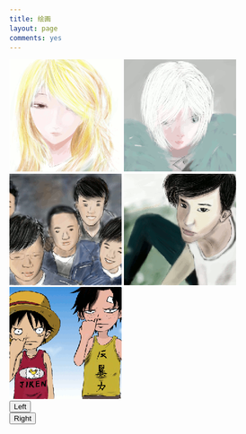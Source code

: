 ```yaml
---
title: 绘画
layout: page
comments: yes
---
```

<SCRIPT LANGUAGE="JavaScript" src="/media/draw/js/cloud-carousel.1.0.5.min.js"></SCRIPT>
<script>
$(document).ready(function(){
        // This initialises carousels on the container elements specified, in this case, carousel1.
        $("#carousel1").CloudCarousel(        
        {            
                xPos: 300,//调整与左边框的距离
                yPos: 50,//调整top 距离
                buttonLeft: $("#left-but"),//左转
                buttonRight: $("#right-but"),//右转
                altBox: $("#alt-text"),//图片alt属性值
                titleBox: $("#title-text"),//图片title值
                reflHeight:50,//图片倒影
                reflOpacity:0.5,//图片倒影的透明度
                reflGap:0,//图片与倒影的距离
                minScale:0.5,
                xRadius:0,//所有图片围城的圈的大小（平行）
                yRadius:50,//所有图片围城的圈的视角
                FPS: 30,//图片旋转缓冲的速度
                autoRotate: 'none',//默认的转动方向
                autoRotateDelay: 2500,//默认图片的停留时间毫秒算
                speed:0.2,//图片旋转的速度
                mouseWheel: true,
                bringToFront: true
        }
        );
});

</script>
<div id = "carousel1">            
<a href="/draw/2014-02-06"><img class = "cloudcarousel" src="/media/draw/image/small/2014-02-06_small.gif" alt="Flag 1 Description" title="Flag 1 Title"/></a>
<a href="/draw/2014-02-06-01"><img class = "cloudcarousel" src="/media/draw/image/small/2014-02-06-01_small.gif" alt="Flag 2 Description" title="Flag 2 Title"/></a>
<a href="/draw/2014-02-03-02"><img class = "cloudcarousel" src="/media/draw/image/small/2014-02-03-02_small.gif" alt="Flag 3 Description" title="Flag 3 Title"/></a>
<a href="/draw/2014-02-03"><img class = "cloudcarousel" src="/media/draw/image/small/2014-02-03_small.gif" alt="Flag 4 Description" title="Flag 4 Title"/></a>
<a href="/draw/2014-01-21"><img class = "cloudcarousel" src="/media/draw/image/small/2014-01-21_small.gif" alt="Flag 4 Description" title="Flag 4 Title"/></a>
</div>

<input id="left-but"  type="button" value="Left" />
<div id="title-text"></div>
<input id="right-but" type="button" value="Right" />
